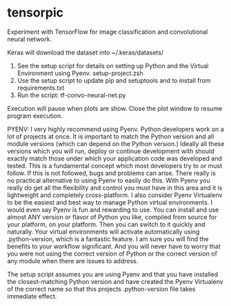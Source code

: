 # tensorpic
Experiment with TensorFlow for image classification and convolutional neural network.

Keras will download the dataset into ~/.keras/datasets/

1. See the setup script for details on setting up Python and the Virtual Environment using Pyenv.
   setup-project.zsh
2. Use the setup script to update pip and setuptools and to install from requirements.txt
3. Run the script: tf-convo-neural-net.py

Execution will pause when plots are show. Close the plot window to resume program execution.

PYENV:
I very highly recommend using Pyenv. Python developers work on a lot of projects at once. It is important to match
the Python version and all module versions (which can depend on the Python version.) Ideally all these versions which
you will run, deploy or continue development with should exactly match those under which your application code was
developed and tested. This is a fundamental concept which most developers try to or must follow. If this is not
followed, bugs and problems can arise. There really is no practical alternative to using Pyenv to easily do this.
With Pyenv you really do get all the flexibility and control you must have in this area and it is lightweight and
completely cross-platform. I also consider Pyenv Virtualenv to be the easiest and best way to manage Python
virtual environments. I would even say Pyenv is fun and rewarding to use. You can install and use almost ANY version
or flavor of Python you like, compiled from source for your platform, on your platform. Then you can switch to it
quickly and naturally. Your virtual environments will activate automatically using .python-version, which is a
fantastic feature. I am sure you will find the benefits to your workflow significant. And you will never have to
worry that you were not using the correct version of Python or the correct version of any module when there
are issues to address.

The setup script assumes you are using Pyenv and that you have installed the closest-matching Python version
and have created the Pyenv Virtualenv of the correct name so that this projects .python-version file
takes immediate effect.

